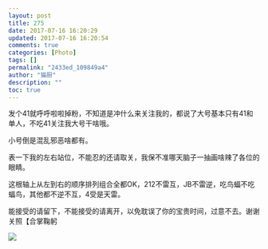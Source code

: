 ```yaml
---
layout: post
title: 275
date: 2017-07-16 16:20:29
updated: 2017-07-16 16:20:54
comments: true
categories: [Photo]
tags: []
permalink: "2433ed_109849a4"
author: "猫厨"
description: ""
toc: true
---
```


<p>发个41就呼呼啦啦掉粉，不知道是冲什么来关注我的，都说了大号基本只有41和单人，不吃41关注我大号干啥哦。</p> 
<p>小号倒是混乱邪恶啥都有。</p> 
<p>表一下我的左右站位，不能忍的还请取关，我保不准哪天脑子一抽画啥辣了各位的眼睛。</p> 
<p>这根轴上从左到右的顺序排列组合全都OK，212不雷互，JB不雷逆，吃鸟蝠不吃蝠鸟，其他都不逆不互，4受是天雷。</p> 
<p>能接受的请留下，不能接受的请离开，以免耽误了你的宝贵时间，过意不去。谢谢关照【合掌鞠躬</p>

![](https://nos.netease.com/imglf2/img/cVZNdzJtQk9JV2VUWUhMTWdpRisxUE9FU3c0K3ArbHlBUWRQeStLWjZaTHU4d1h2Ny9UTkl3PT0.jpg)